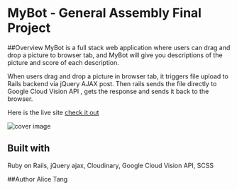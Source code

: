 # MyBot - General Assembly Final Project

##Overview
MyBot is a full stack web application where users can drag and drop a picture to browser tab, and MyBot will give you descriptions of the picture and score of each description.

When users drag and drop a picture in browser tab, it triggers file upload to Rails backend via jQuery AJAX post. Then rails sends the file directly to Google Cloud Vision API , gets the response and sends it back to the browser.

Here is the live site [check it out](https://mybot22.herokuapp.com)

![cover image](https://cloudinary.com/console/lui/media_library#/dialog/image/upload/mybot-screenshot_zomepd)

## Built with
Ruby on Rails, jQuery ajax, Cloudinary, Google Cloud Vision API, SCSS

##Author
Alice Tang
